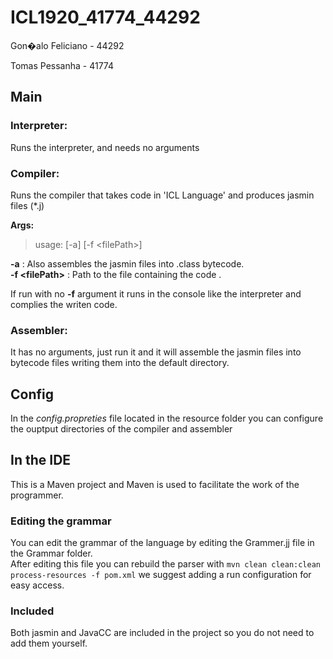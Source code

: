 # ICL1920_41774_44292

Gon�alo Feliciano - 44292

Tomas Pessanha - 41774

## Main

### Interpreter:
Runs the interpreter, and needs no arguments

### Compiler:
Runs the compiler that takes code in 'ICL Language' and produces jasmin files (*.j)

**Args:**
> usage: \[-a\] \[-f \<filePath\>\]

**-a** : Also assembles the jasmin files into .class bytecode.  
**-f \<filePath\>** : Path to the file containing the code .
		
If run with no **-f** argument it runs in the console like the interpreter and complies the writen code.

### Assembler:

It has no arguments, just run it and it will assemble the jasmin files into bytecode files writing them into the default directory.

## Config
In the *config.propreties* file located in the resource folder you can configure the ouptput directories of the compiler and assembler

## In the IDE
This is a Maven project and Maven is used to facilitate the work of the programmer.

### Editing the grammar
You can edit the grammar of the language by editing the Grammer.jj file in the Grammar folder.  
After editing this file you can rebuild the parser with `mvn clean clean:clean process-resources -f pom.xml`  we suggest adding a run configuration for easy access.

### Included
Both jasmin and JavaCC are included in the project so you do not need to add them yourself.
